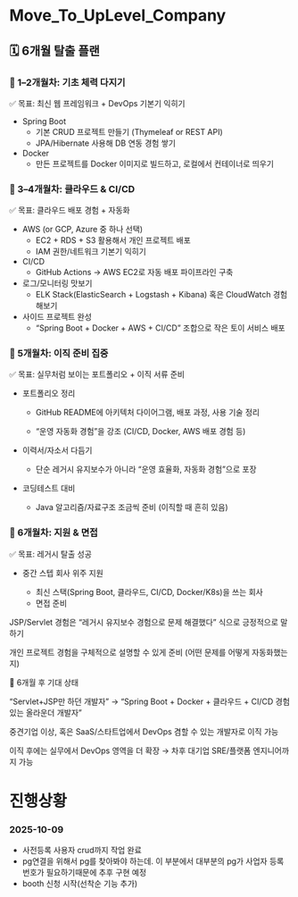 # Move_To_UpLevel_Company

## 🗓 6개월 탈출 플랜

### 📌 1–2개월차: 기초 체력 다지기
✅ 목표: 최신 웹 프레임워크 + DevOps 기본기 익히기
- Spring Boot
  - 기본 CRUD 프로젝트 만들기 (Thymeleaf or REST API)
  - JPA/Hibernate 사용해 DB 연동 경험 쌓기
- Docker
  - 만든 프로젝트를 Docker 이미지로 빌드하고, 로컬에서 컨테이너로 띄우기
### 📌 3–4개월차: 클라우드 & CI/CD

✅ 목표: 클라우드 배포 경험 + 자동화
- AWS (or GCP, Azure 중 하나 선택)
  - EC2 + RDS + S3 활용해서 개인 프로젝트 배포
  - IAM 권한/네트워크 기본기 익히기
- CI/CD
  - GitHub Actions → AWS EC2로 자동 배포 파이프라인 구축
-  로그/모니터링 맛보기
   - ELK Stack(ElasticSearch + Logstash + Kibana) 혹은 CloudWatch 경험해보기
- 사이드 프로젝트 완성
  -  “Spring Boot + Docker + AWS + CI/CD” 조합으로 작은 토이 서비스 배포

### 📌 5개월차: 이직 준비 집중

✅ 목표: 실무처럼 보이는 포트폴리오 + 이직 서류 준비

- 포트폴리오 정리

    - GitHub README에 아키텍처 다이어그램, 배포 과정, 사용 기술 정리

    - “운영 자동화 경험”을 강조 (CI/CD, Docker, AWS 배포 경험 등)

- 이력서/자소서 다듬기

    - 단순 레거시 유지보수가 아니라 “운영 효율화, 자동화 경험”으로 포장

- 코딩테스트 대비

    - Java 알고리즘/자료구조 조금씩 준비 (이직할 때 흔히 있음)

### 📌 6개월차: 지원 & 면접

✅ 목표: 레거시 탈출 성공

- 중간 스텝 회사 위주 지원

    - 최신 스택(Spring Boot, 클라우드, CI/CD, Docker/K8s)을 쓰는 회사
    - 면접 준비

JSP/Servlet 경험은 “레거시 유지보수 경험으로 문제 해결했다” 식으로 긍정적으로 말하기

개인 프로젝트 경험을 구체적으로 설명할 수 있게 준비 (어떤 문제를 어떻게 자동화했는지)

🎯 6개월 후 기대 상태

“Servlet+JSP만 하던 개발자” →
“Spring Boot + Docker + 클라우드 + CI/CD 경험 있는 올라운더 개발자”

중견기업 이상, 혹은 SaaS/스타트업에서 DevOps 겸할 수 있는 개발자로 이직 가능

이직 후에는 실무에서 DevOps 영역을 더 확장 → 차후 대기업 SRE/플랫폼 엔지니어까지 가능

# 진행상황
### 2025-10-09
- 사전등록 사용자 crud까지 작업 완료
- pg연결을 위해서 pg를 찾아봐야 하는데. 이 부분에서 대부분의 pg가 사업자 등록번호가 필요하기때문에 추후 구현 예정
- booth 신청 시작(선착순 기능 추가)
